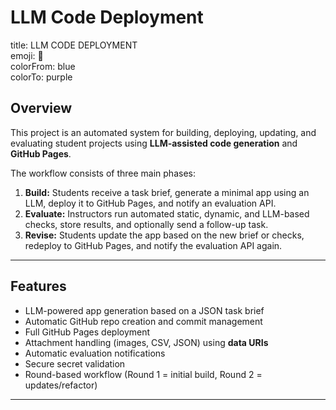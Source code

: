 # LLM Code Deployment

title: LLM CODE DEPLOYMENT         
emoji: 🚀                  
colorFrom: blue            
colorTo: purple           

## Overview
This project is an automated system for building, deploying, updating, and evaluating student projects using **LLM-assisted code generation** and **GitHub Pages**.  

The workflow consists of three main phases:

1. **Build:** Students receive a task brief, generate a minimal app using an LLM, deploy it to GitHub Pages, and notify an evaluation API.  
2. **Evaluate:** Instructors run automated static, dynamic, and LLM-based checks, store results, and optionally send a follow-up task.  
3. **Revise:** Students update the app based on the new brief or checks, redeploy to GitHub Pages, and notify the evaluation API again.  

---

## Features

- LLM-powered app generation based on a JSON task brief
- Automatic GitHub repo creation and commit management
- Full GitHub Pages deployment
- Attachment handling (images, CSV, JSON) using **data URIs**
- Automatic evaluation notifications
- Secure secret validation
- Round-based workflow (Round 1 = initial build, Round 2 = updates/refactor)

---

